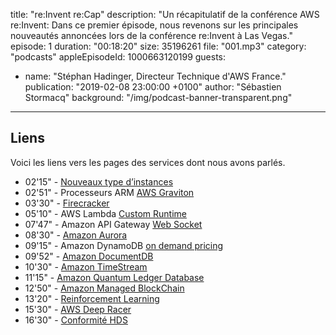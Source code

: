title: "re:Invent re:Cap"
description: "Un récapitulatif de la conférence AWS re:Invent: Dans ce premier épisode, nous revenons sur les principales nouveautés annoncées lors de la conférence re:Invent à Las Vegas."
episode: 1
duration: "00:18:20"
size: 35196261
file: "001.mp3"
category: "podcasts"
appleEpisodeId: 1000663120199
guests:
  - name: "Stéphan Hadinger, Directeur Technique d'AWS France."
publication: "2019-02-08 23:00:00 +0100"
author: "Sébastien Stormacq"
background: "/img/podcast-banner-transparent.png"
---

## Liens

Voici les liens vers les pages des services dont nous avons parlés.

- 02'15" - [Nouveaux type d’instances](https://aws.amazon.com/ec2/instance-types/)
- 02'51" - Processeurs ARM [AWS Graviton](https://aws.amazon.com/blogs/aws/new-ec2-instances-a1-powered-by-arm-based-aws-graviton-processors/
)
- 03'30" - [Firecracker](https://firecracker-microvm.github.io/)
- 05'10" - AWS Lambda [Custom Runtime](https://aws.amazon.com/blogs/aws/new-for-aws-lambda-use-any-programming-language-and-share-common-components/)
- 07'47" - Amazon API Gateway [Web Socket](https://aws.amazon.com/blogs/compute/announcing-websocket-apis-in-amazon-api-gateway/)
- 08'30" - [Amazon Aurora](https://aws.amazon.com/rds/aurora/)
- 09'15" - Amazon DynamoDB [on demand pricing](https://aws.amazon.com/blogs/aws/amazon-dynamodb-on-demand-no-capacity-planning-and-pay-per-request-pricing/)
- 09'52" - [Amazon DocumentDB](https://aws.amazon.com/blogs/aws/new-amazon-documentdb-with-mongodb-compatibility-fast-scalable-and-highly-available/)
- 10'30" - [Amazon TimeStream](https://aws.amazon.com/about-aws/whats-new/2018/11/announcing-amazon-timestream/)
- 11'15" - [Amazon Quantum Ledger Database](https://aws.amazon.com/about-aws/whats-new/2018/11/introducing-amazon-qldb/)
- 12'50" - [Amazon Managed BlockChain](https://aws.amazon.com/about-aws/whats-new/2018/11/introducing-amazon-managed-blockchain/)
- 13'20" - [Reinforcement Learning](https://aws.amazon.com/about-aws/whats-new/2018/11/amazon-sagemaker-announces-support-for-reinforcement-learning/)
- 15'30" - [AWS Deep Racer](https://aws.amazon.com/blogs/aws/aws-deepracer-go-hands-on-with-reinforcement-learning-at-reinvent/)
- 16'30" - [Conformité HDS](https://aws.amazon.com/blogs/security/aws-achieves-hds-certification/) 